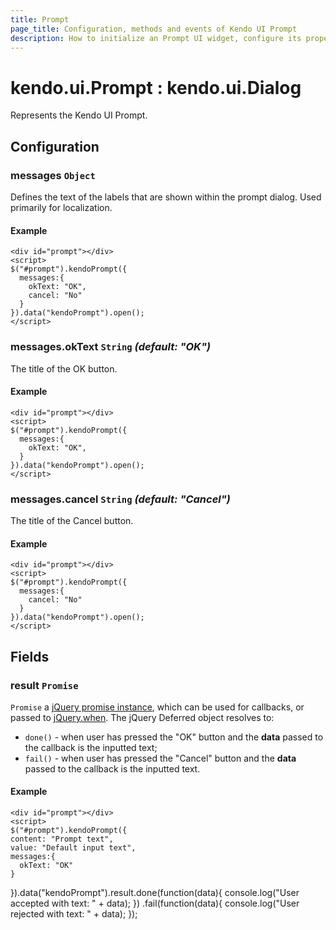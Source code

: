 ```yaml
---
title: Prompt
page_title: Configuration, methods and events of Kendo UI Prompt
description: How to initialize an Prompt UI widget, configure its properties and open it.
---
```


# kendo.ui.Prompt : kendo.ui.Dialog

Represents the Kendo UI Prompt.

## Configuration

### messages `Object`

Defines the text of the labels that are shown within the prompt dialog. Used primarily for localization.

#### Example
    
    <div id="prompt"></div>
    <script>
    $("#prompt").kendoPrompt({
      messages:{
        okText: "OK",
        cancel: "No"
      }
    }).data("kendoPrompt").open();
    </script>

### messages.okText `String` *(default: "OK")*

The title of the OK button.

#### Example

    <div id="prompt"></div>
    <script>
    $("#prompt").kendoPrompt({
      messages:{
        okText: "OK",
      }
    }).data("kendoPrompt").open();
    </script>

### messages.cancel `String` *(default: "Cancel")*

The title of the Cancel button.

#### Example

    <div id="prompt"></div>
    <script>
    $("#prompt").kendoPrompt({
      messages:{
        cancel: "No"
      }
    }).data("kendoPrompt").open();
    </script>

## Fields

### result `Promise`

`Promise` a [jQuery promise instance](http://api.jquery.com/Types/#Promise), which can be used for callbacks, or passed to [jQuery.when](http://api.jquery.com/jQuery.when/). The jQuery Deferred object resolves to:

* `done()` - when user has pressed the "OK" button and the **data** passed to the callback is the inputted text;
* `fail()` - when user has pressed the "Cancel" button and the **data** passed to the callback is the inputted text.

#### Example

    <div id="prompt"></div>
    <script>
    $("#prompt").kendoPrompt({
    content: "Prompt text", 
    value: "Default input text", 
    messages:{
      okText: "OK"
    }
  }).data("kendoPrompt").result.done(function(data){
          console.log("User accepted with text: " + data);
      })
      .fail(function(data){
          console.log("User rejected with text: " + data);
      });
    </script>